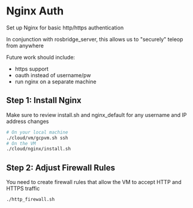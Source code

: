 # Nginx Auth

Set up Nginx for basic http/https authentication

In conjunction with rosbridge_server, this allows us to "securely" teleop from anywhere

Future work should include:

- https support
- oauth instead of username/pw
- run nginx on a separate machine

## Step 1: Install Nginx

Make sure to review install.sh and nginx_default for any username and IP address changes

```bash
# On your local machine
./cloud/vm/gcpvm.sh ssh
# On the VM
./cloud/nginx/install.sh
```

## Step 2: Adjust Firewall Rules

You need to create firewall rules that allow the VM to accept HTTP and HTTPS traffic

```bash
./http_firewall.sh
```
